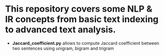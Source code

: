 # This repository covers some NLP & IR concepts from basic text indexing to advanced text analysis.
* **Jaccard_coefficient.py** allows to compute Jaccard coefficient between two sentences using unigram, bigram and trigram  
